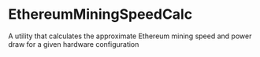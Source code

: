 # EthereumMiningSpeedCalc
A utility that calculates the approximate Ethereum mining speed and power draw for a given hardware configuration

